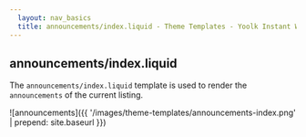 ```yaml
---
  layout: nav_basics
  title: announcements/index.liquid - Theme Templates - Yoolk Instant Website Themes
---
```


<h2 class="section-title">announcements/index.liquid</h2>

The `announcements/index.liquid` template is used to render the `announcements` of the current listing.

![announcements]({{ '/images/theme-templates/announcements-index.png' | prepend: site.baseurl }})
